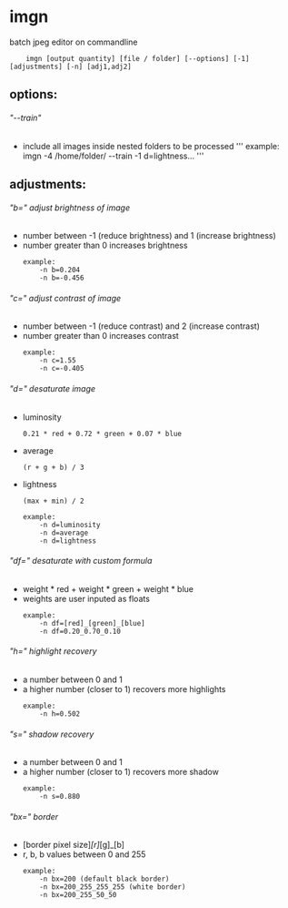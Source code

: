 # imgn
batch jpeg editor on commandline

        imgn [output quantity] [file / folder] [--options] [-1] [adjustments] [-n] [adj1,adj2]

## options:

###### "--train"
- include all images inside nested folders to be processed
    '''
    example:
        imgn -4 /home/folder/ --train -1 d=lightness...
    '''

## adjustments:

###### "b=" adjust brightness of image
- number between -1 (reduce brightness) and 1 (increase brightness)
- number greater than 0 increases brightness
    ```
    example:
        -n b=0.204
        -n b=-0.456
    ```

###### "c=" adjust contrast of image
- number between -1 (reduce contrast) and 2 (increase contrast)
- number greater than 0 increases contrast
    ```
    example:
        -n c=1.55
        -n c=-0.405
    ```
###### "d=" desaturate image
- luminosity
    ```
    0.21 * red + 0.72 * green + 0.07 * blue
    ```
- average
    ```
    (r + g + b) / 3
    ```
- lightness
    ```
    (max + min) / 2
    ```
    ```
    example:
        -n d=luminosity
        -n d=average
        -n d=lightness
    ```

###### "df=" desaturate with custom formula
- weight * red + weight * green + weight * blue
- weights are user inputed as floats
    ```
    example:
        -n df=[red]_[green]_[blue]
        -n df=0.20_0.70_0.10
    ```

###### "h=" highlight recovery
- a number between 0 and 1
- a higher number (closer to 1) recovers more highlights
    ```
    example:
        -n h=0.502
    ```

###### "s=" shadow recovery
- a number between 0 and 1
- a higher number (closer to 1) recovers more shadow
    ```
    example:
        -n s=0.880
    ```

###### "bx=" border
- [border pixel size]_[r]_[g]_[b]
- r, b, b values between 0 and 255
    ```
    example:
        -n bx=200 (default black border)
        -n bx=200_255_255_255 (white border)
        -n bx=200_255_50_50     
    ```